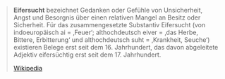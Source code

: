 > **Eifersucht** bezeichnet Gedanken oder Gefühle von Unsicherheit, Angst und Besorgnis über einen relativen Mangel an Besitz oder Sicherheit. Für das zusammengesetzte Substantiv Eifersucht (von indoeuropäisch ai = ‚Feuer‘; althochdeutsch eiver = ‚das Herbe, Bittere, Erbitterung‘ und althochdeutsch suht = ‚Krankheit, Seuche‘) existieren Belege erst seit dem 16. Jahrhundert, das davon abgeleitete Adjektiv eifersüchtig erst seit dem 17. Jahrhundert.
>
> [Wikipedia](https://de.wikipedia.org/wiki/Eifersucht)